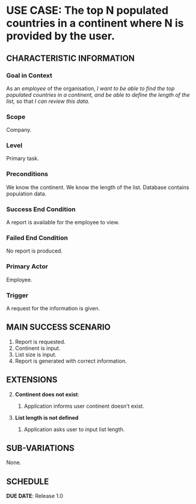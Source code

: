 # USE CASE: The top N populated countries in a continent where N is provided by the user.

## CHARACTERISTIC INFORMATION

### Goal in Context

As an *employee* of the organisation, *I want to be able to find the top populated countries in a continent, and be able to define the length of the list,* so that *I can review this data.*

### Scope

Company.

### Level

Primary task.

### Preconditions

We know the continent. We know the length of the list. Database contains population data.

### Success End Condition

A report is available for the employee to view.

### Failed End Condition

No report is produced.

### Primary Actor

Employee.

### Trigger

A request for the information is given.

## MAIN SUCCESS SCENARIO

1. Report is requested.
2. Continent is input.
3. List size is input.
3. Report is generated with correct information.

## EXTENSIONS

2. **Continent does not exist**:
    1. Application informs user continent doesn't exist.
    
2. **List length is not defined**
    1. Application asks user to input list length.

## SUB-VARIATIONS

None.

## SCHEDULE

**DUE DATE**: Release 1.0
